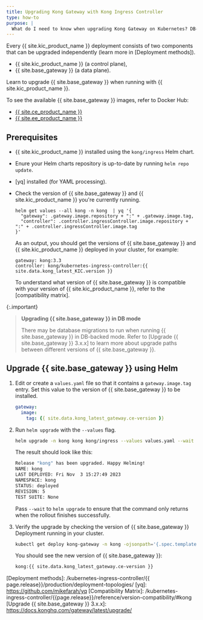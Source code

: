 ```yaml
---
title: Upgrading Kong Gateway with Kong Ingress Controller
type: how-to
purpose: |
  What do I need to know when upgrading Kong Gateway on Kubernetes? DB-backed mode vs DB-less
---
```


Every {{ site.kic_product_name }} deployment consists of two components that can be upgraded independently (learn more in [Deployment methods]).

- {{ site.kic_product_name }} (a control plane),
- {{ site.base_gateway }} (a data plane).

Learn to upgrade {{ site.base_gateway }} when running with {{ site.kic_product_name }}.

To see the available {{ site.base_gateway }} images, refer to Docker Hub:

- [{{ site.ce_product_name }}](https://hub.docker.com/r/kong/kong-gateway/tags)
- [{{ site.ee_product_name }}](https://hub.docker.com/_/kong/tags)

## Prerequisites

- {{ site.kic_product_name }} installed using the `kong/ingress` Helm chart.
- Enure your Helm charts repository is up-to-date by running `helm repo update`.
- [yq] installed (for YAML processing).
- Check the version of {{ site.base_gateway }} and {{ site.kic_product_name }} you're currently  running. 

    ```shell
    helm get values --all kong -n kong  | yq '{
      "gateway": .gateway.image.repository + ":" + .gateway.image.tag,
      "controller": .controller.ingressController.image.repository + ":" + .controller.ingressController.image.tag
    }'
    ```

    As an output, you should get the versions of {{ site.base_gateway }} and {{ site.kic_product_name }} deployed in your cluster, for example:

    ```text
    gateway: kong:3.3
    controller: kong/kubernetes-ingress-controller:{{ site.data.kong_latest_KIC.version }}
    ```

    To understand what version of {{ site.base_gateway }} is compatible with your version of {{ site.kic_product_name }}, refer to the [compatibility matrix].

{:.important}
>  **Upgrading {{ site.base_gateway }} in DB mode**
>
> There may be database migrations to run when running {{ site.base_gateway }} in DB-backed mode.
> Refer to [Upgrade {{ site.base_gateway }} 3.x.x] to learn more about upgrade paths between different versions of {{ site.base_gateway }}.

## Upgrade {{ site.base_gateway }} using Helm

1. Edit or create a `values.yaml` file so that it contains a `gateway.image.tag` entry. Set this value to the version of {{ site.base_gateway }} to be installed.

    ```yaml
    gateway:
      image:
        tag: {{ site.data.kong_latest_gateway.ce-version }}
    ```

1. Run `helm upgrade` with the `--values` flag.

    ```bash
    helm upgrade -n kong kong kong/ingress --values values.yaml --wait
    ```

    The result should look like this:
    
    ```bash
    Release "kong" has been upgraded. Happy Helming!
    NAME: kong
    LAST DEPLOYED: Fri Nov  3 15:27:49 2023
    NAMESPACE: kong
    STATUS: deployed
    REVISION: 5
    TEST SUITE: None
    ```

    Pass `--wait` to `helm upgrade` to ensure that the command only returns when the rollout finishes successfully. 

1. Verify the upgrade by checking the version of {{ site.base_gateway }} Deployment running in your cluster.

    ```bash
    kubectl get deploy kong-gateway -n kong -ojsonpath='{.spec.template.spec.containers[0].image}'
    ```

    You should see the new version of {{ site.base_gateway }}:

    ```bash
    kong:{{ site.data.kong_latest_gateway.ce-version }}
    ```

[Deployment methods]: /kubernetes-ingress-controller/{{ page.release}}/production/deployment-topologies/
[yq]: https://github.com/mikefarah/yq
[Compatibility Matrix]: /kubernetes-ingress-controller/{{page.release}}/reference/version-compatibility/#kong
[Upgrade {{ site.base_gateway }} 3.x.x]: https://docs.konghq.com/gateway/latest/upgrade/
